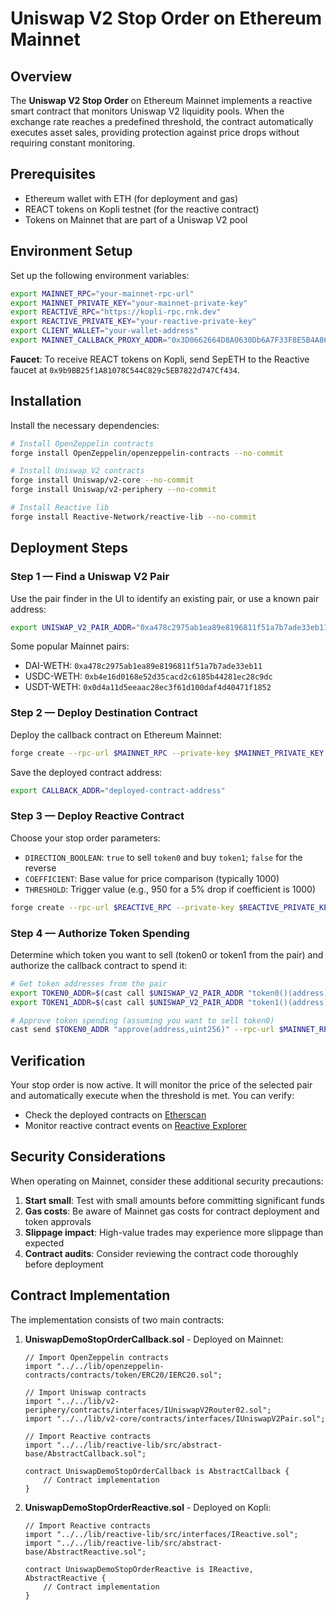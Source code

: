 # Uniswap V2 Stop Order on Ethereum Mainnet

## Overview

The **Uniswap V2 Stop Order** on Ethereum Mainnet implements a reactive smart contract that monitors Uniswap V2 liquidity pools. When the exchange rate reaches a predefined threshold, the contract automatically executes asset sales, providing protection against price drops without requiring constant monitoring.

## Prerequisites

* Ethereum wallet with ETH (for deployment and gas)
* REACT tokens on Kopli testnet (for the reactive contract)
* Tokens on Mainnet that are part of a Uniswap V2 pool

## Environment Setup

Set up the following environment variables:

```bash
export MAINNET_RPC="your-mainnet-rpc-url"
export MAINNET_PRIVATE_KEY="your-mainnet-private-key"
export REACTIVE_RPC="https://kopli-rpc.rnk.dev"
export REACTIVE_PRIVATE_KEY="your-reactive-private-key"
export CLIENT_WALLET="your-wallet-address"
export MAINNET_CALLBACK_PROXY_ADDR="0x3D0662664D8A0630Db6A7F33F8E5B4A86ce3348F"
```

**Faucet**: To receive REACT tokens on Kopli, send SepETH to the Reactive faucet at `0x9b9BB25f1A81078C544C829c5EB7822d747Cf434`.

## Installation

Install the necessary dependencies:

```bash
# Install OpenZeppelin contracts
forge install OpenZeppelin/openzeppelin-contracts --no-commit

# Install Uniswap V2 contracts
forge install Uniswap/v2-core --no-commit
forge install Uniswap/v2-periphery --no-commit

# Install Reactive lib
forge install Reactive-Network/reactive-lib --no-commit
```

## Deployment Steps

### Step 1 — Find a Uniswap V2 Pair

Use the pair finder in the UI to identify an existing pair, or use a known pair address:

```bash
export UNISWAP_V2_PAIR_ADDR="0xa478c2975ab1ea89e8196811f51a7b7ade33eb11"  # Example: DAI-WETH pair
```

Some popular Mainnet pairs:
- DAI-WETH: `0xa478c2975ab1ea89e8196811f51a7b7ade33eb11`
- USDC-WETH: `0xb4e16d0168e52d35cacd2c6185b44281ec28c9dc`
- USDT-WETH: `0x0d4a11d5eeaac28ec3f61d100daf4d40471f1852`

### Step 2 — Deploy Destination Contract

Deploy the callback contract on Ethereum Mainnet:

```bash
forge create --rpc-url $MAINNET_RPC --private-key $MAINNET_PRIVATE_KEY src/UniswapDemoStopOrderCallback.sol:UniswapDemoStopOrderCallback --value 0.1ether --constructor-args $MAINNET_CALLBACK_PROXY_ADDR 0x7a250d5630B4cF539739dF2C5dAcb4c659F2488D
```

Save the deployed contract address:

```bash
export CALLBACK_ADDR="deployed-contract-address"
```

### Step 3 — Deploy Reactive Contract

Choose your stop order parameters:
- `DIRECTION_BOOLEAN`: `true` to sell `token0` and buy `token1`; `false` for the reverse
- `COEFFICIENT`: Base value for price comparison (typically 1000)
- `THRESHOLD`: Trigger value (e.g., 950 for a 5% drop if coefficient is 1000)

```bash
forge create --rpc-url $REACTIVE_RPC --private-key $REACTIVE_PRIVATE_KEY src/UniswapDemoStopOrderReactive.sol:UniswapDemoStopOrderReactive --value 0.1ether --constructor-args $UNISWAP_V2_PAIR_ADDR $CALLBACK_ADDR $CLIENT_WALLET true 1000 950
```

### Step 4 — Authorize Token Spending

Determine which token you want to sell (token0 or token1 from the pair) and authorize the callback contract to spend it:

```bash
# Get token addresses from the pair
export TOKEN0_ADDR=$(cast call $UNISWAP_V2_PAIR_ADDR "token0()(address)" --rpc-url $MAINNET_RPC)
export TOKEN1_ADDR=$(cast call $UNISWAP_V2_PAIR_ADDR "token1()(address)" --rpc-url $MAINNET_RPC)

# Approve token spending (assuming you want to sell token0)
cast send $TOKEN0_ADDR "approve(address,uint256)" --rpc-url $MAINNET_RPC --private-key $MAINNET_PRIVATE_KEY $CALLBACK_ADDR 1000000000000000000
```

## Verification

Your stop order is now active. It will monitor the price of the selected pair and automatically execute when the threshold is met. You can verify:

- Check the deployed contracts on [Etherscan](https://etherscan.io/)
- Monitor reactive contract events on [Reactive Explorer](https://kopli.reactscan.net/)

## Security Considerations

When operating on Mainnet, consider these additional security precautions:

1. **Start small**: Test with small amounts before committing significant funds
2. **Gas costs**: Be aware of Mainnet gas costs for contract deployment and token approvals
3. **Slippage impact**: High-value trades may experience more slippage than expected
4. **Contract audits**: Consider reviewing the contract code thoroughly before deployment

## Contract Implementation

The implementation consists of two main contracts:

1. **UniswapDemoStopOrderCallback.sol** - Deployed on Mainnet:
   ```solidity
   // Import OpenZeppelin contracts
   import "../../lib/openzeppelin-contracts/contracts/token/ERC20/IERC20.sol";
   
   // Import Uniswap contracts
   import "../../lib/v2-periphery/contracts/interfaces/IUniswapV2Router02.sol";
   import "../../lib/v2-core/contracts/interfaces/IUniswapV2Pair.sol";
   
   // Import Reactive contracts
   import "../../lib/reactive-lib/src/abstract-base/AbstractCallback.sol";
   
   contract UniswapDemoStopOrderCallback is AbstractCallback {
       // Contract implementation
   }
   ```

2. **UniswapDemoStopOrderReactive.sol** - Deployed on Kopli:
   ```solidity
   // Import Reactive contracts
   import "../../lib/reactive-lib/src/interfaces/IReactive.sol";
   import "../../lib/reactive-lib/src/abstract-base/AbstractReactive.sol";
   
   contract UniswapDemoStopOrderReactive is IReactive, AbstractReactive {
       // Contract implementation
   }
   ```